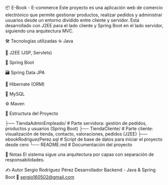 📦 E-Book - E-commerce
Este proyecto es una aplicación web de comercio electrónico que permite gestionar productos, realizar pedidos y administrar usuarios desde un entorno dividido entre cliente y servidor.
Está desarrollado con J2EE para el lado cliente y Spring Boot en el lado servidor, siguiendo una arquitectura MVC.

🛠️ Tecnologías utilizadas
☕ Java

🧱 J2EE (JSP, Servlets)

🌱 Spring Boot

🗃️ Spring Data JPA

🔄 Hibernate (ORM)

🐬 MySQL

⚙️ Maven

📂 Estructura del Proyecto

├── TiendaAdminEmpleado/        # Parte servidora: gestión de pedidos, productos y usuarios (Spring Boot)
├── TiendaCliente/              # Parte cliente: visualización de tienda, contacto, valoraciones, pedidos (J2EE)
├── ebookRodriguezPerez.sql     # Script de base de datos para iniciar el proyecto desde cero
└── README.md                   # Documentación del proyecto


📝 Notas
El sistema sigue una arquitectura por capas con separación de responsabilidades.

✍️ Autor
Sergio Rodríguez Pérez
Desarrollador Backend - Java & Spring Boot
📧 sergio160502@gmail.com

